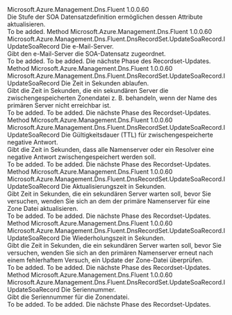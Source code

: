 <Type Name="IWithSoaRecordAttributes" FullName="Microsoft.Azure.Management.Dns.Fluent.DnsRecordSet.Update.IWithSoaRecordAttributes">
  <TypeSignature Language="C#" Value="public interface IWithSoaRecordAttributes" />
  <TypeSignature Language="ILAsm" Value=".class public interface auto ansi abstract IWithSoaRecordAttributes" />
  <TypeSignature Language="DocId" Value="T:Microsoft.Azure.Management.Dns.Fluent.DnsRecordSet.Update.IWithSoaRecordAttributes" />
  <TypeSignature Language="VB.NET" Value="Public Interface IWithSoaRecordAttributes" />
  <TypeSignature Language="F#" Value="type IWithSoaRecordAttributes = interface" />
  <AssemblyInfo>
    <AssemblyName>Microsoft.Azure.Management.Dns.Fluent</AssemblyName>
    <AssemblyVersion>1.0.0.60</AssemblyVersion>
  </AssemblyInfo>
  <Interfaces />
  <Docs>
    <summary>
            Die Stufe der SOA Datensatzdefinition ermöglichen dessen Attribute aktualisieren.
            </summary>
    <remarks>To be added.</remarks>
  </Docs>
  <Members>
    <Member MemberName="WithEmailServer">
      <MemberSignature Language="C#" Value="public Microsoft.Azure.Management.Dns.Fluent.DnsRecordSet.UpdateSoaRecord.IUpdateSoaRecord WithEmailServer (string emailServerHostName);" />
      <MemberSignature Language="ILAsm" Value=".method public hidebysig newslot virtual instance class Microsoft.Azure.Management.Dns.Fluent.DnsRecordSet.UpdateSoaRecord.IUpdateSoaRecord WithEmailServer(string emailServerHostName) cil managed" />
      <MemberSignature Language="DocId" Value="M:Microsoft.Azure.Management.Dns.Fluent.DnsRecordSet.Update.IWithSoaRecordAttributes.WithEmailServer(System.String)" />
      <MemberSignature Language="VB.NET" Value="Public Function WithEmailServer (emailServerHostName As String) As IUpdateSoaRecord" />
      <MemberSignature Language="F#" Value="abstract member WithEmailServer : string -&gt; Microsoft.Azure.Management.Dns.Fluent.DnsRecordSet.UpdateSoaRecord.IUpdateSoaRecord" Usage="iWithSoaRecordAttributes.WithEmailServer emailServerHostName" />
      <MemberType>Method</MemberType>
      <AssemblyInfo>
        <AssemblyName>Microsoft.Azure.Management.Dns.Fluent</AssemblyName>
        <AssemblyVersion>1.0.0.60</AssemblyVersion>
      </AssemblyInfo>
      <ReturnValue>
        <ReturnType>Microsoft.Azure.Management.Dns.Fluent.DnsRecordSet.UpdateSoaRecord.IUpdateSoaRecord</ReturnType>
      </ReturnValue>
      <Parameters>
        <Parameter Name="emailServerHostName" Type="System.String" />
      </Parameters>
      <Docs>
        <param name="emailServerHostName">Die e-Mail-Server.</param>
        <summary>
            Gibt den e-Mail-Server die SOA-Datensatz zugeordnet.
            </summary>
        <returns>To be added.</returns>
        <remarks>To be added.</remarks>
        <return>Die nächste Phase des Recordset-Updates.</return>
      </Docs>
    </Member>
    <Member MemberName="WithExpireTimeInSeconds">
      <MemberSignature Language="C#" Value="public Microsoft.Azure.Management.Dns.Fluent.DnsRecordSet.UpdateSoaRecord.IUpdateSoaRecord WithExpireTimeInSeconds (long expireTimeInSeconds);" />
      <MemberSignature Language="ILAsm" Value=".method public hidebysig newslot virtual instance class Microsoft.Azure.Management.Dns.Fluent.DnsRecordSet.UpdateSoaRecord.IUpdateSoaRecord WithExpireTimeInSeconds(int64 expireTimeInSeconds) cil managed" />
      <MemberSignature Language="DocId" Value="M:Microsoft.Azure.Management.Dns.Fluent.DnsRecordSet.Update.IWithSoaRecordAttributes.WithExpireTimeInSeconds(System.Int64)" />
      <MemberSignature Language="VB.NET" Value="Public Function WithExpireTimeInSeconds (expireTimeInSeconds As Long) As IUpdateSoaRecord" />
      <MemberSignature Language="F#" Value="abstract member WithExpireTimeInSeconds : int64 -&gt; Microsoft.Azure.Management.Dns.Fluent.DnsRecordSet.UpdateSoaRecord.IUpdateSoaRecord" Usage="iWithSoaRecordAttributes.WithExpireTimeInSeconds expireTimeInSeconds" />
      <MemberType>Method</MemberType>
      <AssemblyInfo>
        <AssemblyName>Microsoft.Azure.Management.Dns.Fluent</AssemblyName>
        <AssemblyVersion>1.0.0.60</AssemblyVersion>
      </AssemblyInfo>
      <ReturnValue>
        <ReturnType>Microsoft.Azure.Management.Dns.Fluent.DnsRecordSet.UpdateSoaRecord.IUpdateSoaRecord</ReturnType>
      </ReturnValue>
      <Parameters>
        <Parameter Name="expireTimeInSeconds" Type="System.Int64" />
      </Parameters>
      <Docs>
        <param name="expireTimeInSeconds">Die Zeit in Sekunden ablaufen.</param>
        <summary>
            Gibt die Zeit in Sekunden, die ein sekundären Server die zwischengespeicherten Zonendatei z. B. behandeln, wenn der Name des primären Server nicht erreichbar ist.
            </summary>
        <returns>To be added.</returns>
        <remarks>To be added.</remarks>
        <return>Die nächste Phase des Recordset-Updates.</return>
      </Docs>
    </Member>
    <Member MemberName="WithNegativeResponseCachingTimeToLiveInSeconds">
      <MemberSignature Language="C#" Value="public Microsoft.Azure.Management.Dns.Fluent.DnsRecordSet.UpdateSoaRecord.IUpdateSoaRecord WithNegativeResponseCachingTimeToLiveInSeconds (long negativeCachingTimeToLive);" />
      <MemberSignature Language="ILAsm" Value=".method public hidebysig newslot virtual instance class Microsoft.Azure.Management.Dns.Fluent.DnsRecordSet.UpdateSoaRecord.IUpdateSoaRecord WithNegativeResponseCachingTimeToLiveInSeconds(int64 negativeCachingTimeToLive) cil managed" />
      <MemberSignature Language="DocId" Value="M:Microsoft.Azure.Management.Dns.Fluent.DnsRecordSet.Update.IWithSoaRecordAttributes.WithNegativeResponseCachingTimeToLiveInSeconds(System.Int64)" />
      <MemberSignature Language="VB.NET" Value="Public Function WithNegativeResponseCachingTimeToLiveInSeconds (negativeCachingTimeToLive As Long) As IUpdateSoaRecord" />
      <MemberSignature Language="F#" Value="abstract member WithNegativeResponseCachingTimeToLiveInSeconds : int64 -&gt; Microsoft.Azure.Management.Dns.Fluent.DnsRecordSet.UpdateSoaRecord.IUpdateSoaRecord" Usage="iWithSoaRecordAttributes.WithNegativeResponseCachingTimeToLiveInSeconds negativeCachingTimeToLive" />
      <MemberType>Method</MemberType>
      <AssemblyInfo>
        <AssemblyName>Microsoft.Azure.Management.Dns.Fluent</AssemblyName>
        <AssemblyVersion>1.0.0.60</AssemblyVersion>
      </AssemblyInfo>
      <ReturnValue>
        <ReturnType>Microsoft.Azure.Management.Dns.Fluent.DnsRecordSet.UpdateSoaRecord.IUpdateSoaRecord</ReturnType>
      </ReturnValue>
      <Parameters>
        <Parameter Name="negativeCachingTimeToLive" Type="System.Int64" />
      </Parameters>
      <Docs>
        <param name="negativeCachingTimeToLive">Die Gültigkeitsdauer (TTL) für zwischengespeicherte negative Antwort.</param>
        <summary>
            Gibt die Zeit in Sekunden, dass alle Namenserver oder ein Resolver eine negative Antwort zwischengespeichert werden soll.
            </summary>
        <returns>To be added.</returns>
        <remarks>To be added.</remarks>
        <return>Die nächste Phase des Recordset-Updates.</return>
      </Docs>
    </Member>
    <Member MemberName="WithRefreshTimeInSeconds">
      <MemberSignature Language="C#" Value="public Microsoft.Azure.Management.Dns.Fluent.DnsRecordSet.UpdateSoaRecord.IUpdateSoaRecord WithRefreshTimeInSeconds (long refreshTimeInSeconds);" />
      <MemberSignature Language="ILAsm" Value=".method public hidebysig newslot virtual instance class Microsoft.Azure.Management.Dns.Fluent.DnsRecordSet.UpdateSoaRecord.IUpdateSoaRecord WithRefreshTimeInSeconds(int64 refreshTimeInSeconds) cil managed" />
      <MemberSignature Language="DocId" Value="M:Microsoft.Azure.Management.Dns.Fluent.DnsRecordSet.Update.IWithSoaRecordAttributes.WithRefreshTimeInSeconds(System.Int64)" />
      <MemberSignature Language="VB.NET" Value="Public Function WithRefreshTimeInSeconds (refreshTimeInSeconds As Long) As IUpdateSoaRecord" />
      <MemberSignature Language="F#" Value="abstract member WithRefreshTimeInSeconds : int64 -&gt; Microsoft.Azure.Management.Dns.Fluent.DnsRecordSet.UpdateSoaRecord.IUpdateSoaRecord" Usage="iWithSoaRecordAttributes.WithRefreshTimeInSeconds refreshTimeInSeconds" />
      <MemberType>Method</MemberType>
      <AssemblyInfo>
        <AssemblyName>Microsoft.Azure.Management.Dns.Fluent</AssemblyName>
        <AssemblyVersion>1.0.0.60</AssemblyVersion>
      </AssemblyInfo>
      <ReturnValue>
        <ReturnType>Microsoft.Azure.Management.Dns.Fluent.DnsRecordSet.UpdateSoaRecord.IUpdateSoaRecord</ReturnType>
      </ReturnValue>
      <Parameters>
        <Parameter Name="refreshTimeInSeconds" Type="System.Int64" />
      </Parameters>
      <Docs>
        <param name="refreshTimeInSeconds">Die Aktualisierungszeit in Sekunden.</param>
        <summary>
            Gibt Zeit in Sekunden, die ein sekundären Server warten soll, bevor Sie versuchen, wenden Sie sich an dem der primäre Namenserver für eine Zone Datei aktualisieren.
            </summary>
        <returns>To be added.</returns>
        <remarks>To be added.</remarks>
        <return>Die nächste Phase des Recordset-Updates.</return>
      </Docs>
    </Member>
    <Member MemberName="WithRetryTimeInSeconds">
      <MemberSignature Language="C#" Value="public Microsoft.Azure.Management.Dns.Fluent.DnsRecordSet.UpdateSoaRecord.IUpdateSoaRecord WithRetryTimeInSeconds (long refreshTimeInSeconds);" />
      <MemberSignature Language="ILAsm" Value=".method public hidebysig newslot virtual instance class Microsoft.Azure.Management.Dns.Fluent.DnsRecordSet.UpdateSoaRecord.IUpdateSoaRecord WithRetryTimeInSeconds(int64 refreshTimeInSeconds) cil managed" />
      <MemberSignature Language="DocId" Value="M:Microsoft.Azure.Management.Dns.Fluent.DnsRecordSet.Update.IWithSoaRecordAttributes.WithRetryTimeInSeconds(System.Int64)" />
      <MemberSignature Language="VB.NET" Value="Public Function WithRetryTimeInSeconds (refreshTimeInSeconds As Long) As IUpdateSoaRecord" />
      <MemberSignature Language="F#" Value="abstract member WithRetryTimeInSeconds : int64 -&gt; Microsoft.Azure.Management.Dns.Fluent.DnsRecordSet.UpdateSoaRecord.IUpdateSoaRecord" Usage="iWithSoaRecordAttributes.WithRetryTimeInSeconds refreshTimeInSeconds" />
      <MemberType>Method</MemberType>
      <AssemblyInfo>
        <AssemblyName>Microsoft.Azure.Management.Dns.Fluent</AssemblyName>
        <AssemblyVersion>1.0.0.60</AssemblyVersion>
      </AssemblyInfo>
      <ReturnValue>
        <ReturnType>Microsoft.Azure.Management.Dns.Fluent.DnsRecordSet.UpdateSoaRecord.IUpdateSoaRecord</ReturnType>
      </ReturnValue>
      <Parameters>
        <Parameter Name="refreshTimeInSeconds" Type="System.Int64" />
      </Parameters>
      <Docs>
        <param name="refreshTimeInSeconds">Die Wiederholungszeit in Sekunden.</param>
        <summary>
            Gibt die Zeit in Sekunden, die ein sekundären Server warten soll, bevor Sie versuchen, wenden Sie sich an den primären Namenserver erneut nach einem fehlerhaftem Versuch, ein Update der Zone-Datei überprüfen.
            </summary>
        <returns>To be added.</returns>
        <remarks>To be added.</remarks>
        <return>Die nächste Phase des Recordset-Updates.</return>
      </Docs>
    </Member>
    <Member MemberName="WithSerialNumber">
      <MemberSignature Language="C#" Value="public Microsoft.Azure.Management.Dns.Fluent.DnsRecordSet.UpdateSoaRecord.IUpdateSoaRecord WithSerialNumber (long serialNumber);" />
      <MemberSignature Language="ILAsm" Value=".method public hidebysig newslot virtual instance class Microsoft.Azure.Management.Dns.Fluent.DnsRecordSet.UpdateSoaRecord.IUpdateSoaRecord WithSerialNumber(int64 serialNumber) cil managed" />
      <MemberSignature Language="DocId" Value="M:Microsoft.Azure.Management.Dns.Fluent.DnsRecordSet.Update.IWithSoaRecordAttributes.WithSerialNumber(System.Int64)" />
      <MemberSignature Language="VB.NET" Value="Public Function WithSerialNumber (serialNumber As Long) As IUpdateSoaRecord" />
      <MemberSignature Language="F#" Value="abstract member WithSerialNumber : int64 -&gt; Microsoft.Azure.Management.Dns.Fluent.DnsRecordSet.UpdateSoaRecord.IUpdateSoaRecord" Usage="iWithSoaRecordAttributes.WithSerialNumber serialNumber" />
      <MemberType>Method</MemberType>
      <AssemblyInfo>
        <AssemblyName>Microsoft.Azure.Management.Dns.Fluent</AssemblyName>
        <AssemblyVersion>1.0.0.60</AssemblyVersion>
      </AssemblyInfo>
      <ReturnValue>
        <ReturnType>Microsoft.Azure.Management.Dns.Fluent.DnsRecordSet.UpdateSoaRecord.IUpdateSoaRecord</ReturnType>
      </ReturnValue>
      <Parameters>
        <Parameter Name="serialNumber" Type="System.Int64" />
      </Parameters>
      <Docs>
        <param name="serialNumber">Die Seriennummer.</param>
        <summary>
            Gibt die Seriennummer für die Zonendatei.
            </summary>
        <returns>To be added.</returns>
        <remarks>To be added.</remarks>
        <return>Die nächste Phase des Recordset-Updates.</return>
      </Docs>
    </Member>
  </Members>
</Type>